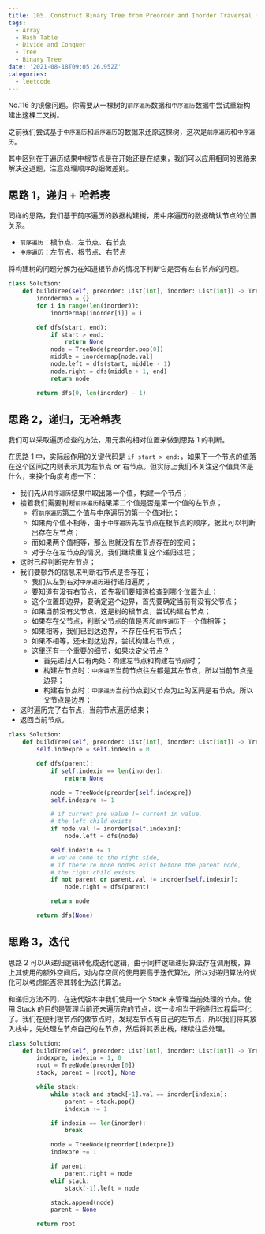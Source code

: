 ```yaml
---
title: 105. Construct Binary Tree from Preorder and Inorder Traversal (Medium)
tags:
  - Array
  - Hash Table
  - Divide and Conquer
  - Tree
  - Binary Tree
date: '2021-08-18T09:05:26.952Z'
categories:
  - leetcode
---
```


No.116 的镜像问题。你需要从一棵树的`前序遍历`数据和`中序遍历`数据中尝试重新构建出这棵二叉树。

之前我们尝试基于`中序遍历`和`后序遍历`的数据来还原这棵树，这次是`前序遍历`和`中序遍历`。

其中区别在于遍历结果中根节点是在开始还是在结束，我们可以应用相同的思路来解决这道题，注意处理顺序的细微差别。

<!-- more -->

## 思路 1，递归 + 哈希表

同样的思路，我们基于前序遍历的数据构建树，用中序遍历的数据确认节点的位置关系。

- `前序遍历`：根节点、左节点、右节点
- `中序遍历`：左节点、根节点、右节点

将构建树的问题分解为在知道根节点的情况下判断它是否有左右节点的问题。

```python
class Solution:
    def buildTree(self, preorder: List[int], inorder: List[int]) -> TreeNode:
        inordermap = {}
        for i in range(len(inorder)):
            inordermap[inorder[i]] = i

        def dfs(start, end):
            if start > end:
                return None
            node = TreeNode(preorder.pop(0))
            middle = inordermap[node.val]
            node.left = dfs(start, middle - 1)
            node.right = dfs(middle + 1, end)
            return node

        return dfs(0, len(inorder) - 1)
```

## 思路 2，递归，无哈希表

我们可以采取遍历检查的方法，用元素的相对位置来做到思路 1 的判断。

在思路 1 中，实际起作用的关键代码是 `if start > end:`，如果下一个节点的值落在这个区间之内则表示其为左节点 or 右节点。但实际上我们不关注这个值具体是什么，来换个角度考虑一下：

- 我们先从`前序遍历`结果中取出第一个值，构建一个节点；
- 接着我们需要判断`前序遍历`结果第二个值是否是第一个值的左节点；
  - 将`前序遍历`第二个值与中序遍历的第一个值对比；
  - 如果两个值不相等，由于`中序遍历`先左节点在根节点的顺序，据此可以判断出存在左节点；
  - 而如果两个值相等，那么也就没有左节点存在的空间；
  - 对于存在左节点的情况，我们继续重复这个递归过程；
- 这时已经判断完左节点；
- 我们要额外的信息来判断右节点是否存在；
  - 我们从左到右对`中序遍历`进行递归遍历；
  - 要知道有没有右节点，首先我们要知道检查到哪个位置为止；
  - 这个位置即边界，要确定这个边界，首先要确定当前有没有父节点；
  - 如果当前没有父节点，这是树的根节点，尝试构建右节点；
  - 如果存在父节点，判断父节点的值是否和`前序遍历`下一个值相等；
  - 如果相等，我们已到达边界，不存在任何右节点；
  - 如果不相等，还未到达边界，尝试构建右节点；
  - 这里还有一个重要的细节，如果决定父节点？
    - 首先递归入口有两处：构建左节点和构建右节点时；
    - 构建左节点时：`中序遍历`当前节点往左都是其左节点，所以当前节点是边界；
    - 构建右节点时：`中序遍历`当前节点到父节点为止的区间是右节点，所以父节点是边界；
- 这时遍历完了右节点，当前节点遍历结束；
- 返回当前节点。

```python
class Solution:
    def buildTree(self, preorder: List[int], inorder: List[int]) -> TreeNode:
        self.indexpre = self.indexin = 0

        def dfs(parent):
            if self.indexin == len(inorder):
                return None

            node = TreeNode(preorder[self.indexpre])
            self.indexpre += 1

            # if current pre value != current in value,
            # the left child exists
            if node.val != inorder[self.indexin]:
                node.left = dfs(node)

            self.indexin += 1
            # we've come to the right side,
            # if there're more nodes exist before the parent node,
            # the right child exists
            if not parent or parent.val != inorder[self.indexin]:
                node.right = dfs(parent)

            return node

        return dfs(None)
```

## 思路 3，迭代

思路 2 可以从递归逻辑转化成迭代逻辑，由于同样逻辑递归算法存在调用栈，算上其使用的额外空间后，对内存空间的使用要高于迭代算法，所以对递归算法的优化可以考虑能否将其转化为迭代算法。

和递归方法不同，在迭代版本中我们使用一个 Stack 来管理当前处理的节点。使用 Stack 的目的是管理当前还未遍历完的节点，这一步相当于将递归过程扁平化了。我们在便利根节点的做节点时，发现左节点有自己的左节点，所以我们将其放入栈中，先处理左节点自己的左节点，然后将其丢出栈，继续往后处理。

```python
class Solution:
    def buildTree(self, preorder: List[int], inorder: List[int]) -> TreeNode:
        indexpre, indexin = 1, 0
        root = TreeNode(preorder[0])
        stack, parent = [root], None

        while stack:
            while stack and stack[-1].val == inorder[indexin]:
                parent = stack.pop()
                indexin += 1

            if indexin == len(inorder):
                break

            node = TreeNode(preorder[indexpre])
            indexpre += 1

            if parent:
                parent.right = node
            elif stack:
                stack[-1].left = node

            stack.append(node)
            parent = None

        return root
```
